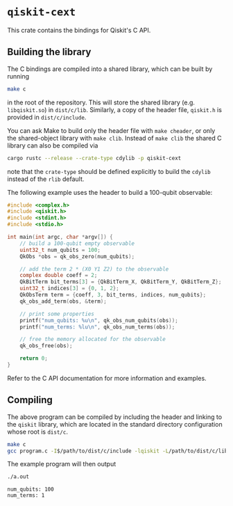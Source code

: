 # `qiskit-cext`

This crate contains the bindings for Qiskit's C API.

## Building the library

The C bindings are compiled into a shared library, which can be built by running
```bash
make c
```
in the root of the repository. This will store the shared library (e.g. `libqiskit.so`) in
`dist/c/lib`. Similarly, a copy of the header file, `qiskit.h` is provided in `dist/c/include`.

You can ask Make to build only the header file with `make cheader`, or only the
shared-object library with `make clib`.
Instead of ``make clib`` the shared C library can also be compiled via
```bash
cargo rustc --release --crate-type cdylib -p qiskit-cext
```
note that the `crate-type` should be defined explicitly to build the `cdylib` instead of the `rlib` default.

The following example uses the header to build a 100-qubit observable:
```c
#include <complex.h>
#include <qiskit.h>
#include <stdint.h>
#include <stdio.h>

int main(int argc, char *argv[]) {
    // build a 100-qubit empty observable
    uint32_t num_qubits = 100;
    QkObs *obs = qk_obs_zero(num_qubits);

    // add the term 2 * (X0 Y1 Z2) to the observable
    complex double coeff = 2;
    QkBitTerm bit_terms[3] = {QkBitTerm_X, QkBitTerm_Y, QkBitTerm_Z};
    uint32_t indices[3] = {0, 1, 2};
    QkObsTerm term = {coeff, 3, bit_terms, indices, num_qubits};
    qk_obs_add_term(obs, &term);

    // print some properties
    printf("num_qubits: %u\n", qk_obs_num_qubits(obs));
    printf("num_terms: %lu\n", qk_obs_num_terms(obs));

    // free the memory allocated for the observable
    qk_obs_free(obs);

    return 0;
}
```
Refer to the C API documentation for more information and examples.

## Compiling

The above program can be compiled by including the header and linking to the `qiskit` library, which
are located in the standard directory configuration whose root is `dist/c`.
```bash
make c
gcc program.c -I$/path/to/dist/c/include -lqiskit -L/path/to/dist/c/lib
```

The example program will then output
```bash
./a.out
```
```text
num_qubits: 100
num_terms: 1
```
